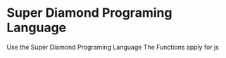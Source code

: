 # Super Diamond Programing Language

Use the Super Diamond Programing Language The Functions apply for js
